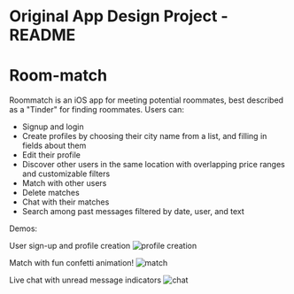 Original App Design Project - README
===

# Room-match

Roommatch is an iOS app for meeting potential roommates, best described as a "Tinder" for finding roommates. Users can:
- Signup and login
- Create profiles by choosing their city name from a list, and filling in fields about them
- Edit their profile 
- Discover other users in the same location with overlapping price ranges and customizable filters
- Match with other users
- Delete matches
- Chat with their matches
- Search among past messages filtered by date, user, and text

Demos:

User sign-up and profile creation
![profile creation](https://user-images.githubusercontent.com/34987475/194960918-2cf3528f-e101-45c7-b5e8-4355f7cd8c89.gif)

Match with fun confetti animation!
![match](https://user-images.githubusercontent.com/34987475/194960823-ff91b03a-b94e-4fcc-b682-f34fc85f65a3.gif)

Live chat with unread message indicators
![chat](https://user-images.githubusercontent.com/34987475/194960817-eb871b17-1157-4341-ac56-9b584b2f9e81.gif)


